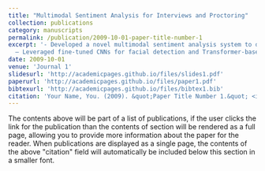 ```yaml
---
title: "Multimodal Sentiment Analysis for Interviews and Proctoring"
collection: publications
category: manuscripts
permalink: /publication/2009-10-01-paper-title-number-1
excerpt: '- Developed a novel multimodal sentiment analysis system to detect deception and enhance integrity in online assessments and virtual interviews by integrating real‐time facial emotion recognition, voice stress analysis, and textual sentiment evaluation.
  – Leveraged fine‐tuned CNNs for facial detection and Transformer‐based models for text and voice sentiment analysis, utilizing multimodal fusion and attention mechanisms to identify deception and synthetic identities.'
date: 2009-10-01
venue: 'Journal 1'
slidesurl: 'http://academicpages.github.io/files/slides1.pdf'
paperurl: 'http://academicpages.github.io/files/paper1.pdf'
bibtexurl: 'http://academicpages.github.io/files/bibtex1.bib'
citation: 'Your Name, You. (2009). &quot;Paper Title Number 1.&quot; <i>Journal 1</i>. 1(1).'
---
```

The contents above will be part of a list of publications, if the user clicks the link for the publication than the contents of section will be rendered as a full page, allowing you to provide more information about the paper for the reader. When publications are displayed as a single page, the contents of the above "citation" field will automatically be included below this section in a smaller font.
